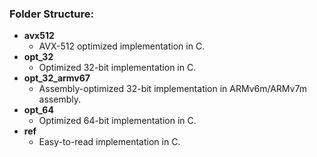 ### Folder Structure:

* **avx512**
  * AVX-512 optimized implementation in C.
* **opt_32**
  * Optimized 32-bit implementation in C.
* **opt_32_armv67**
  * Assembly-optimized 32-bit implementation in ARMv6m/ARMv7m assembly.
* **opt_64**
  * Optimized 64-bit implementation in C.
* **ref**
  * Easy-to-read implementation in C.

